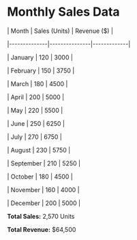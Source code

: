 # Monthly Sales Data

 

| Month       | Sales (Units) | Revenue ($) |

|--------------|---------------|-------------|

| January      | 120           | 3000        |

| February     | 150           | 3750        |

| March        | 180           | 4500        |

| April        | 200           | 5000        |

| May          | 220           | 5500        |

| June         | 250           | 6250        |

| July         | 270           | 6750        |

| August       | 230           | 5750        |

| September    | 210           | 5250        |

| October      | 180           | 4500        |

| November     | 160           | 4000        |

| December     | 200           | 5000        |

 

**Total Sales:** 2,570 Units  

**Total Revenue:** $64,500
